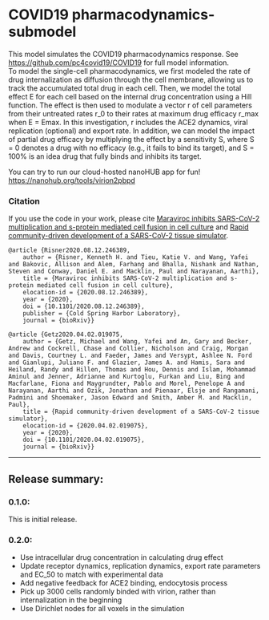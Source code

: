 # COVID19 pharmacodynamics-submodel
This model simulates the COVID19 pharmacodynamics response. See https://github.com/pc4covid19/COVID19 for full model information.\
To model the single-cell pharmacodynamics, we first modeled the rate of drug internalization as diffusion through the cell membrane, allowing us to track the accumulated total drug in each cell. Then, we model the total effect E for each cell based on the internal drug concentration using a Hill function. The effect is then used to modulate a vector r of cell parameters from their untreated rates r_0 to their rates at maximum drug efficacy r_max when E  = Emax. In this investigation, r includes the ACE2 dynamics, viral replication (optional) and export rate. In addition, we can model the impact of partial drug efficacy by multiplying the effect by a sensitivity S, where S = 0 denotes a drug with no efficacy (e.g., it fails to bind its target), and S = 100% is an idea drug that fully binds and inhibits its target. 

You can try to run our cloud-hosted nanoHUB app for fun! \
https://nanohub.org/tools/virion2pbpd

### Citation
If you use the code in your work, please cite [Maraviroc inhibits SARS-CoV-2 multiplication and s-protein mediated cell fusion in cell culture](https://doi.org/10.1101/2020.08.12.246389) and [Rapid community-driven development of a SARS-CoV-2 tissue simulator](https://doi.org/10.1101/2020.04.02.019075).
```text
@article {Risner2020.08.12.246389,
	author = {Risner, Kenneth H. and Tieu, Katie V. and Wang, Yafei and Bakovic, Allison and Alem, Farhang and Bhalla, Nishank and Nathan, Steven and Conway, Daniel E. and Macklin, Paul and Narayanan, Aarthi},
	title = {Maraviroc inhibits SARS-CoV-2 multiplication and s-protein mediated cell fusion in cell culture},
	elocation-id = {2020.08.12.246389},
	year = {2020},
	doi = {10.1101/2020.08.12.246389},
	publisher = {Cold Spring Harbor Laboratory},
	journal = {bioRxiv}}
	
@article {Getz2020.04.02.019075,
	author = {Getz, Michael and Wang, Yafei and An, Gary and Becker, Andrew and Cockrell, Chase and Collier, Nicholson and Craig, Morgan and Davis, Courtney L. and Faeder, James and Versypt, Ashlee N. Ford and Gianlupi, Juliano F. and Glazier, James A. and Hamis, Sara and Heiland, Randy and Hillen, Thomas and Hou, Dennis and Islam, Mohammad Aminul and Jenner, Adrianne and Kurtoglu, Furkan and Liu, Bing and Macfarlane, Fiona and Maygrundter, Pablo and Morel, Penelope A and Narayanan, Aarthi and Ozik, Jonathan and Pienaar, Elsje and Rangamani, Padmini and Shoemaker, Jason Edward and Smith, Amber M. and Macklin, Paul},
	title = {Rapid community-driven development of a SARS-CoV-2 tissue simulator},
	elocation-id = {2020.04.02.019075},
	year = {2020},
	doi = {10.1101/2020.04.02.019075},
	journal = {bioRxiv}}
```

* * * 

## Release summary:
### 0.1.0:
This is initial release. 

### 0.2.0:
* Use intracellular drug concentration in calculating drug effect
* Update receptor dynamics, replication dynamics, export rate parameters and EC_50 to match with experimental data
* Add negative feedback for ACE2 binding, endocytosis process
* Pick up 3000 cells randomly binded with virion, rather than internalization in the beginning 
* Use Dirichlet nodes for all voxels in the simulation




